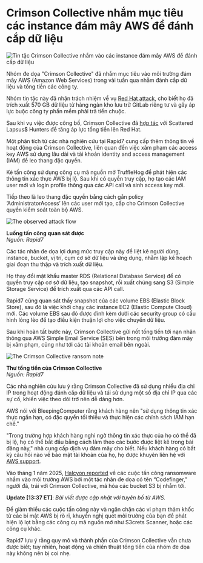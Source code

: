 # Crimson Collective nhắm mục tiêu các instance đám mây AWS để đánh cắp dữ liệu

![Tin tặc Crimson Collective nhắm vào các instance đám mây AWS để đánh cắp dữ liệu](https://www.bleepstatic.com/content/hl-images/2025/09/08/hacker.jpg)

Nhóm đe dọa "Crimson Collective" đã nhắm mục tiêu vào môi trường đám mây AWS (Amazon Web Services) trong vài tuần qua nhằm đánh cắp dữ liệu và tống tiền các công ty.

Nhóm tin tặc này đã nhận trách nhiệm về vụ [Red Hat attack](https://www.bleepingcomputer.com/news/security/red-hat-confirms-security-incident-after-hackers-breach-gitlab-instance/), cho biết họ đã trích xuất 570 GB dữ liệu từ hàng ngàn kho lưu trữ GitLab riêng tư và gây áp lực buộc công ty phần mềm phải trả tiền chuộc.

Sau khi vụ việc được công bố, Crimson Collective đã [hợp tác](https://www.bleepingcomputer.com/news/security/red-hat-data-breach-escalates-as-shinyhunters-joins-extortion/) với Scattered Lapsus$ Hunters để tăng áp lực tống tiền lên Red Hat.

Một phân tích từ các nhà nghiên cứu tại Rapid7 cung cấp thêm thông tin về hoạt động của Crimson Collective, liên quan đến việc xâm phạm các access key AWS sử dụng lâu dài và tài khoản identity and access management (IAM) để leo thang đặc quyền.

Kẻ tấn công sử dụng công cụ mã nguồn mở TruffleHog để phát hiện các thông tin xác thực AWS bị lộ. Sau khi có quyền truy cập, họ tạo các IAM user mới và login profile thông qua các API call và sinh access key mới.

Tiếp theo là leo thang đặc quyền bằng cách gắn policy ‘AdministratorAccess’ lên các user mới tạo, cấp cho Crimson Collective quyền kiểm soát toàn bộ AWS.

![The observed attack flow](https://www.bleepstatic.com/images/news/u/1220909/2025/October/attackflow.jpg)

**Luồng tấn công quan sát được**  
_Nguồn: Rapid7_

Các tác nhân đe dọa lợi dụng mức truy cập này để liệt kê người dùng, instance, bucket, vị trí, cụm cơ sở dữ liệu và ứng dụng, nhằm lập kế hoạch giai đoạn thu thập và trích xuất dữ liệu.

Họ thay đổi mật khẩu master RDS (Relational Database Service) để có quyền truy cập cơ sở dữ liệu, tạo snapshot, rồi xuất chúng sang S3 (Simple Storage Service) để trích xuất qua các API call.

Rapid7 cũng quan sát thấy snapshot của các volume EBS (Elastic Block Store), sau đó là việc khởi chạy các instance EC2 (Elastic Compute Cloud) mới. Các volume EBS sau đó được đính kèm dưới các security group có cấu hình lỏng lẻo để tạo điều kiện thuận lợi cho việc chuyển dữ liệu.

Sau khi hoàn tất bước này, Crimson Collective gửi nốt tống tiền tới nạn nhân thông qua AWS Simple Email Service (SES) bên trong môi trường đám mây bị xâm phạm, cũng như tới các tài khoản email bên ngoài.

![The Crimson Collective ransom note](https://www.bleepstatic.com/images/news/u/1220909/2025/October/ransom.jpg)

**Thư tống tiền của Crimson Collective**  
_Nguồn: Rapid7_

Các nhà nghiên cứu lưu ý rằng Crimson Collective đã sử dụng nhiều địa chỉ IP trong hoạt động đánh cắp dữ liệu và tái sử dụng một số địa chỉ IP qua các sự cố, khiến việc theo dõi trở nên dễ dàng hơn.

AWS nói với BleepingComputer rằng khách hàng nên "sử dụng thông tin xác thực ngắn hạn, có đặc quyền tối thiểu và thực hiện các chính sách IAM hạn chế."

"Trong trường hợp khách hàng nghi ngờ thông tin xác thực của họ có thể đã bị lộ, họ có thể bắt đầu bằng cách làm theo các bước được liệt kê trong bài đăng này," nhà cung cấp dịch vụ đám mây cho biết. Nếu khách hàng có bất kỳ câu hỏi nào về bảo mật tài khoản của họ, họ được khuyên liên hệ với [AWS support](http://support.console.aws.amazon.com/support/home).

Vào tháng 1 năm 2025, [Halcyon reported](https://www.bleepingcomputer.com/news/security/ransomware-abuses-amazon-aws-feature-to-encrypt-s3-buckets/) về các cuộc tấn công ransomware nhắm vào môi trường AWS bởi một tác nhân đe dọa có tên “Codefinger,” người đã, trái với Crimson Collective, mã hóa các bucket S3 bị nhắm tới.

**Update \[13:37 ET\]**: _Bài viết được cập nhật với tuyên bố từ AWS._

Để giảm thiểu các cuộc tấn công này và ngăn chặn các vi phạm thảm khốc từ các bí mật AWS bị rò rỉ, khuyến nghị quét môi trường của bạn để phát hiện lộ lọt bằng các công cụ mã nguồn mở như S3crets Scanner, hoặc các công cụ khác.

Rapid7 lưu ý rằng quy mô và thành phần của Crimson Collective vẫn chưa được biết; tuy nhiên, hoạt động và chiến thuật tống tiền của nhóm đe dọa này không nên bị coi nhẹ.